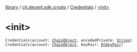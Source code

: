 [library](../../index.md) / [ch.decent.sdk.crypto](../index.md) / [Credentials](index.md) / [&lt;init&gt;](./-init-.md)

# &lt;init&gt;

`Credentials(account: `[`ChainObject`](../../ch.decent.sdk.model/-chain-object/index.md)`, encodedPrivate: `[`String`](https://kotlinlang.org/api/latest/jvm/stdlib/kotlin/-string/index.html)`)`
`Credentials(account: `[`ChainObject`](../../ch.decent.sdk.model/-chain-object/index.md)`, keyPair: `[`ECKeyPair`](../-e-c-key-pair/index.md)`)`